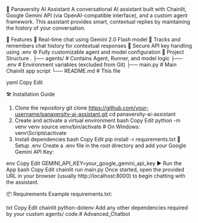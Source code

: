 🧠 Panaversity AI Assistant
A conversational AI assistant built with Chainlit, Google Gemini API (via OpenAI-compatible interface), and a custom agent framework. This assistant provides smart, contextual replies by maintaining the history of your conversation.

🚀 Features
💬 Real-time chat using Gemini 2.0 Flash model
🧠 Tracks and remembers chat history for contextual responses
🔐 Secure API key handling using .env
⚙️ Fully customizable agent and model configuration
📁 Project Structure
. ├── agents/ # Contains Agent, Runner, and model logic ├── .env # Environment variables (excluded from Git) ├── main.py # Main Chainlit app script └── README.md # This file

yaml Copy Edit

🛠️ Installation Guide
1. Clone the repository
git clone https://github.com/your-username/panaversity-ai-assistant.git
cd panaversity-ai-assistant
2. Create and activate a virtual environment
bash
Copy
Edit
python -m venv venv
source venv/bin/activate   # On Windows: venv\Scripts\activate
3. Install dependencies
bash
Copy
Edit
pip install -r requirements.txt
🔐 Setup .env
Create a .env file in the root directory and add your Google Gemini API Key:

env
Copy
Edit
GEMINI_API_KEY=your_google_gemini_api_key
▶️ Run the App
bash
Copy
Edit
chainlit run main.py
Once started, open the provided URL in your browser (usually http://localhost:8000) to begin chatting with the assistant.

📦 Requirements
Example requirements.txt:

txt
Copy
Edit
chainlit
python-dotenv
Add any other dependencies required by your custom agents/ code.# Advanced_Chatbot
